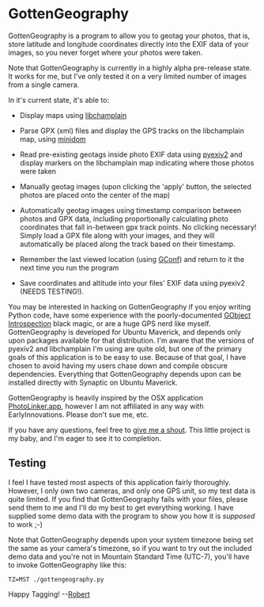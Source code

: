 GottenGeography
===============

GottenGeography is a program to allow you to geotag your photos, that is, store latitude and longitude coordinates directly into the EXIF data of your images, so you never forget where your photos were taken.

Note that GottenGeography is currently in a highly alpha pre-release state. It works for me, but I've only tested it on a very limited number of images from a single camera.

In it's current state, it's able to:

* Display maps using [libchamplain](http://projects.gnome.org/libchamplain/)

* Parse GPX (xml) files and display the GPS tracks on the libchamplain map, using [minidom](http://docs.python.org/library/xml.dom.minidom.html)

* Read pre-existing geotags inside photo EXIF data using [pyexiv2](http://tilloy.net/dev/pyexiv2/) and display markers on the libchamplain map indicating where those photos were taken

* Manually geotag images (upon clicking the 'apply' button, the selected photos are placed onto the center of the map)

* Automatically geotag images using timestamp comparison between photos and GPX data, including proportionally calculating photo coordinates that fall in-between gpx track points. No clicking necessary! Simply load a GPX file along with your images, and they will automatically be placed along the track based on their timestamp.

* Remember the last viewed location (using [GConf](http://projects.gnome.org/gconf/)) and return to it the next time you run the program

* Save coordinates and altitude into your files' EXIF data using pyexiv2 (NEEDS TESTING!).

You may be interested in hacking on GottenGeography if you enjoy writing Python code, have some experience with the poorly-documented [GObject Introspection](http://live.gnome.org/GObjectIntrospection) black magic, or are a huge GPS nerd like myself. GottenGeography is developed for Ubuntu Maverick, and depends only upon packages available for that distribution. I'm aware that the versions of pyexiv2 and libchamplain I'm using are quite old, but one of the primary goals of this application is to be easy to use. Because of that goal, I have chosen to avoid having my users chase down and compile obscure dependencies. Everything that GottenGeography depends upon can be installed directly with Synaptic on Ubuntu Maverick. 

GottenGeography is heavily inspired by the OSX application [PhotoLinker.app](http://www.earlyinnovations.com/photolinker/), however I am not affiliated in any way with EarlyInnovations. Please don't sue me, etc. 

If you have any questions, feel free to [give me a shout](mailto:rbpark@exolucere.ca). This little project is my baby, and I'm eager to see it to completion.

Testing
-------

I feel I have tested most aspects of this application fairly thoroughly. However, I only own two cameras, and only one GPS unit, so my test data is quite limited. If you find that GottenGeography fails with your files, please send them to me and I'll do my best to get everything working. I have supplied some demo data with the program to show you how it is *supposed* to work ;-)

Note that GottenGeography depends upon your system timezone being set the same as your camera's timezone, so if you want to try out the included demo data and you're not in Mountain Standard Time (UTC-7), you'll have to invoke GottenGeography like this:

    TZ=MST ./gottengeography.py

Happy Tagging! --[Robert](mailto:rbpark@exolucere.ca)
